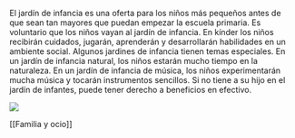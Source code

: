 El jardín de infancia es una oferta para los niños más pequeños antes de que sean tan mayores que puedan empezar la escuela primaria. Es voluntario que los niños vayan al jardín de infancia. En kínder los niños recibirán cuidados, jugarán, aprenderán y desarrollarán habilidades en un ambiente social. Algunos jardines de infancia tienen temas especiales. En un jardín de infancia natural, los niños estarán mucho tiempo en la naturaleza. En un jardín de infancia de música, los niños experimentarán mucha música y tocarán instrumentos sencillos. Si no tiene a su hijo en el jardín de infantes, puede tener derecho a beneficios en efectivo.

![](https://cdn.kursoria.no/pensum/elements/-_kijuhy.jpg)


[[Familia y ocio]]